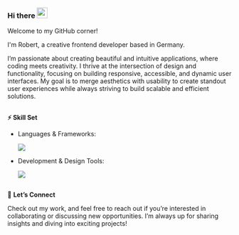 ### Hi there <img src="https://github.com/user-attachments/assets/43a45733-db78-4dc7-947a-da9d1f9425a4" height="24" width="24">

Welcome to my GitHub corner!

I'm Robert, a creative frontend developer based in Germany.

I’m passionate about creating beautiful and intuitive applications, where coding meets creativity. I thrive at the intersection of design and functionality, focusing on building responsive, accessible, and dynamic user interfaces. My goal is to merge aesthetics with usability to create standout user experiences while always striving to build scalable and efficient solutions.

##

**⚡ Skill Set**
    <br>
    <ul>
        <li>Languages & Frameworks:
            <p align="left">
                <a href="https://skillicons.dev">
                    <img src="https://skillicons.dev/icons?i=html,css,sass,javascript,typescript,angular" />
                </a>
            </p>
        </li>
        <li>Development & Design Tools:
            <p align="left">
                <a href="https://skillicons.dev">
                    <img src="https://skillicons.dev/icons?i=git,github,vscode,firebase,figma,notion" />
                </a>
            </p>
        </li>
    </ul>

##

🚀 **Let’s Connect**

Check out my work, and feel free to reach out if you’re interested in collaborating or discussing new opportunities. I’m always up for sharing insights and diving into exciting projects!
